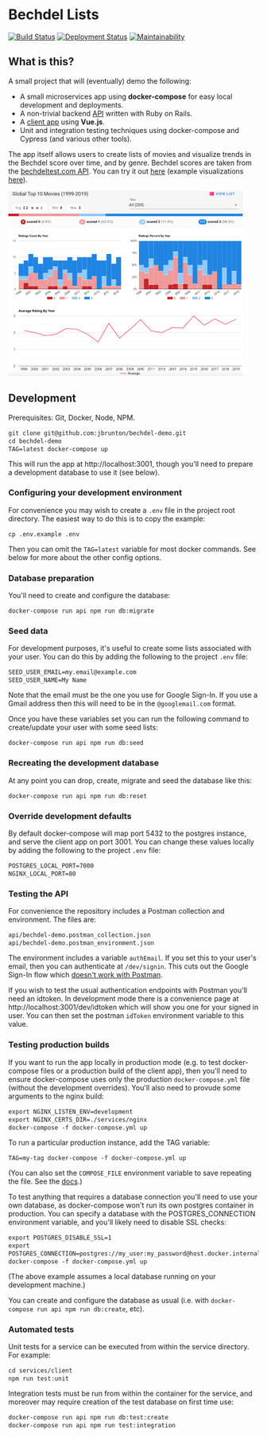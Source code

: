 # Bechdel Lists

[![Build Status](https://github.com/jbrunton/bechdel-demo/workflows/ci-build/badge.svg?branch=master)](https://github.com/jbrunton/bechdel-demo/actions?query=branch%3Amaster+workflow%3Aci-build)
[![Deployment Status](https://github.com/jbrunton/bechdel-demo/workflows/ci-deploy/badge.svg)](https://github.com/jbrunton/bechdel-demo/actions?workflow%3Aci-deploy)
[![Maintainability](https://api.codeclimate.com/v1/badges/88c63816d9055f3c1ac6/maintainability)](https://codeclimate.com/github/jbrunton/bechdel-demo/maintainability)

## What is this?

A small project that will (eventually) demo the following:

* A small microservices app using <b>docker-compose</b> for easy local development and deployments.
* A non-trivial backend [API](https://github.com/jbrunton/bechdel-demo/tree/master/api) written with Ruby on Rails.
* A [client app](https://github.com/jbrunton/bechdel-demo/tree/master/client) using <b>Vue.js</b>.
* Unit and integration testing techniques using docker-compose and Cypress (and various other tools).

The app itself allows users to create lists of movies and visualize trends in the Bechdel score over time, and by genre. Bechdel scores are taken from the [bechdeltest.com API](https://bechdeltest.com/api/v1/doc). You can try it out [here](http://bechdel-lists.jbrunton.com/) (example visualizations [here](https://bechdel-lists.jbrunton.com/browse/lists/1/charts)).

<a href="https://github.com/jbrunton/bechdel-demo/blob/master/bechdel-lists-screenshot.png">
    <img src="https://raw.githubusercontent.com/jbrunton/bechdel-demo/master/bechdel-lists-screenshot.png" width="472" height="372">
</a>

## Development

Prerequisites: Git, Docker, Node, NPM.

    git clone git@github.com:jbrunton/bechdel-demo.git
    cd bechdel-demo
    TAG=latest docker-compose up

This will run the app at http://localhost:3001, though you'll need to prepare a development database to use it (see below).

### Configuring your development environment

For convenience you may wish to create a `.env` file in the project root directory. The easiest way to do this is to copy the example:

    cp .env.example .env

Then you can omit the `TAG=latest` variable for most docker commands. See below for more about the other config options.

### Database preparation

You'll need to create and configure the database:

    docker-compose run api npm run db:migrate

### Seed data

For development purposes, it's useful to create some lists associated with your user. You can do this by adding the following to the project `.env` file:

    SEED_USER_EMAIL=my.email@example.com
    SEED_USER_NAME=My Name

Note that the email must be the one you use for Google Sign-In. If you use a Gmail address then this will need to be in the `@googlemail.com` format.

Once you have these variables set you can run the following command to create/update your user with some seed lists:

    docker-compose run api npm run db:seed

### Recreating the development database

At any point you can drop, create, migrate and seed the database like this:

    docker-compose run api npm run db:reset

### Override development defaults

By default docker-compose will map port 5432 to the postgres instance, and serve the client app on port 3001. You can change these values locally by adding the following to the project `.env` file:

    POSTGRES_LOCAL_PORT=7000
    NGINX_LOCAL_PORT=80

### Testing the API

For convenience the repository includes a Postman collection and environment. The files are:

    api/bechdel-demo.postman_collection.json
    api/bechdel-demo.postman_environment.json

The environment includes a variable `authEmail`. If you set this to your user's email, then you can authenticate at `/dev/signin`. This cuts out the Google Sign-In flow which [doesn't work with Postman](https://github.com/postmanlabs/postman-app-support/issues/7700).

If you wish to test the usual authentication endpoints with Postman you'll need an idtoken. In development mode there is a convenience page at http://localhost:3001/dev/idtoken which will show you one for your signed in user. You can then set the postman `idToken` environment variable to this value.

### Testing production builds

If you want to run the app locally in production mode (e.g. to test docker-compose files or a production build of the client app), then you'll need to ensure docker-compose uses only the production `docker-compose.yml` file (without the development overrides). You'll also need to provude some arguments to the nginx build:

    export NGINX_LISTEN_ENV=development
    export NGINX_CERTS_DIR=./services/nginx
    docker-compose -f docker-compose.yml up

To run a particular production instance, add the TAG variable:

    TAG=my-tag docker-compose -f docker-compose.yml up

(You can also set the `COMPOSE_FILE` environment variable to save repeating the file. See the [docs](https://docs.docker.com/compose/reference/envvars/#compose_file).)

To test anything that requires a database connection you'll need to use your own database, as docker-compose won't run its own postgres container in production. You can specify a database with the POSTGRES_CONNECTION environment variable, and you'll likely need to disable SSL checks:

    export POSTGRES_DISABLE_SSL=1
    export POSTGRES_CONNECTION=postgres://my_user:my_password@host.docker.internal:5432/my_test_db
    docker-compose -f docker-compose.yml up

(The above example assumes a local database running on your development machine.)

You can create and configure the database as usual (i.e. with `docker-compose run api npm run db:create`, etc).

### Automated tests

Unit tests for a service can be executed from within the service directory. For example:

    cd services/client
    npm run test:unit

Integration tests must be run from within the container for the service, and moreover may require creation of the test database on first time use:

    docker-compose run api npm run db:test:create
    docker-compose run api npm run test:integration

